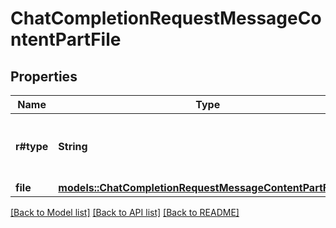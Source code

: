 # ChatCompletionRequestMessageContentPartFile

## Properties

Name | Type | Description | Notes
------------ | ------------- | ------------- | -------------
**r#type** | **String** | The type of the content part. Always `file`. | 
**file** | [**models::ChatCompletionRequestMessageContentPartFileFile**](ChatCompletionRequestMessageContentPartFile_file.md) |  | 

[[Back to Model list]](../README.md#documentation-for-models) [[Back to API list]](../README.md#documentation-for-api-endpoints) [[Back to README]](../README.md)



